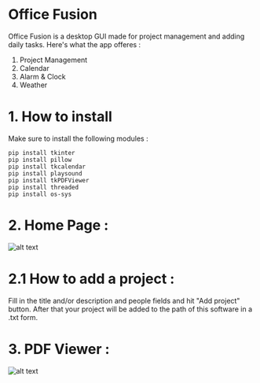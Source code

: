 # Office Fusion

Office Fusion is a desktop GUI made for project management and adding daily tasks. Here's what the app offeres : 

1. Project Management
2. Calendar
3. Alarm & Clock
4. Weather


# 1. How to install

Make sure to install the following modules : 

```
pip install tkinter
pip install pillow
pip install tkcalendar
pip install playsound
pip install tkPDFViewer
pip install threaded
pip install os-sys
```

# 2. Home Page : 

![alt text](https://github.com/nikolakosticc/officefusion_1.0/blob/main/images/home.png)

# 2.1 How to add a project : 

Fill in the title and/or description and people fields and hit "Add project" button.
After that your project will be added to the path of this software in a .txt form.


# 3. PDF Viewer : 

![alt text](https://github.com/nikolakosticc/officefusion_1.0/blob/main/images/pdf_viewer.png)
